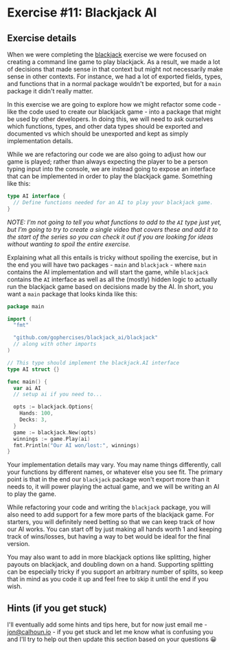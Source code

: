 # Exercise #11: Blackjack AI

## Exercise details

When we were completing the [blackjack](https://gophercises.com/exercises/blackjack) exercise we were focused on creating a command line game to play blackjack. As a result, we made a lot of decisions that made sense in that context but might not necessarily make sense in other contexts. For instance, we had a lot of exported fields, types, and functions that in a normal package wouldn't be exported, but for a `main` package it didn't really matter.

In this exercise we are going to explore how we might refactor some code - like the code used to create our blackjack game - into a package that might be used by other developers. In doing this, we will need to ask ourselves which functions, types, and other data types should be exported and documented vs which should be unexported and kept as simply implementation details.

While we are refactoring our code we are also going to adjust how our game is played; rather than always expecting the player to be a person typing input into the console, we are instead going to expose an interface that can be implemented in order to play the blackjack game. Something like this:

```go
type AI interface {
  // Define functions needed for an AI to play your blackjack game.
}
```

*NOTE: I'm not going to tell you what functions to add to the `AI` type just yet, but I'm going to try to create a single video that covers these and add it to the start of the series so you can check it out if you are looking for ideas without wanting to spoil the entire exercise.*

Explaining what all this entails is tricky without spoiling the exercise, but in the end you will have two packages - `main` and `blackjack` - where `main` contains the AI implementation and will start the game, while `blackjack` contains the `AI` interface as well as all the (mostly) hidden logic to actually run the blackjack game based on decisions made by the AI. In short, you want a `main` package that looks kinda like this:

```go
package main

import (
  "fmt"

  "github.com/gophercises/blackjack_ai/blackjack"
  // along with other imports
)

// This type should implement the blackjack.AI interface
type AI struct {}

func main() {
  var ai AI
  // setup ai if you need to...

  opts := blackjack.Options{
    Hands: 100,
    Decks: 3,
  }
  game := blackjack.New(opts)
  winnings := game.Play(ai)
  fmt.Println("Our AI won/lost:", winnings)
}
```

Your implementation details may vary. You may name things differently, call your functions by different names, or whatever else you see fit. The primary point is that in the end our `blackjack` package won't export more than it needs to, it will power playing the actual game, and we will be writing an AI to play the game.

While refactoring your code and writing the `blackjack` package, you will also need to add support for a few more parts of the blackjack game. For starters, you will definitely need betting so that we can keep track of how our AI works. You can start off by just making all hands worth 1 and keeping track of wins/losses, but having a way to bet would be ideal for the final version.

You may also want to add in more blackjack options like splitting, higher payouts on blackjack, and doubling down on a hand. Supporting splitting can be especially tricky if you support an arbitrary number of splits, so keep that in mind as you code it up and feel free to skip it until the end if you wish.

## Hints (if you get stuck)

I'll eventually add some hints and tips here, but for now just email me - <jon@calhoun.io> - if you get stuck and let me know what is confusing you and I'll try to help out then update this section based on your questions 😀
